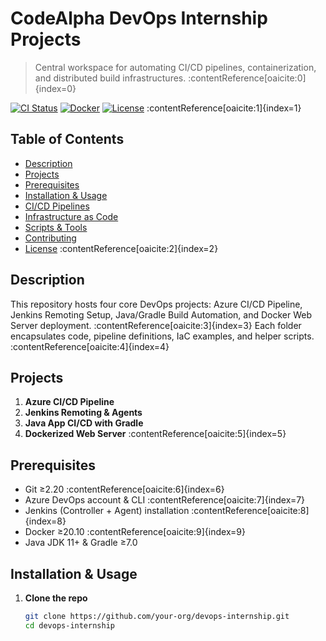 # CodeAlpha DevOps Internship Projects  
> Central workspace for automating CI/CD pipelines, containerization, and distributed build infrastructures. :contentReference[oaicite:0]{index=0}

[![CI Status](https://img.shields.io/badge/CI-Passing-brightgreen.svg)](#) [![Docker](https://img.shields.io/badge/Docker-enabled-blue.svg)](#) [![License](https://img.shields.io/badge/License-MIT-green.svg)](#) :contentReference[oaicite:1]{index=1}

## Table of Contents  
- [Description](#description)  
- [Projects](#projects)  
- [Prerequisites](#prerequisites)  
- [Installation & Usage](#installation--usage)  
- [CI/CD Pipelines](#cicd-pipelines)  
- [Infrastructure as Code](#infrastructure-as-code)  
- [Scripts & Tools](#scripts--tools)  
- [Contributing](#contributing)  
- [License](#license) :contentReference[oaicite:2]{index=2}

## Description  
This repository hosts four core DevOps projects: Azure CI/CD Pipeline, Jenkins Remoting Setup, Java/Gradle Build Automation, and Docker Web Server deployment. :contentReference[oaicite:3]{index=3} Each folder encapsulates code, pipeline definitions, IaC examples, and helper scripts. :contentReference[oaicite:4]{index=4}

## Projects  
1. **Azure CI/CD Pipeline**  
2. **Jenkins Remoting & Agents**  
3. **Java App CI/CD with Gradle**  
4. **Dockerized Web Server** :contentReference[oaicite:5]{index=5}

## Prerequisites  
- Git ≥2.20 :contentReference[oaicite:6]{index=6}  
- Azure DevOps account & CLI :contentReference[oaicite:7]{index=7}  
- Jenkins (Controller + Agent) installation :contentReference[oaicite:8]{index=8}  
- Docker ≥20.10 :contentReference[oaicite:9]{index=9}  
- Java JDK 11+ & Gradle ≥7.0 

## Installation & Usage  
1. **Clone the repo**  
   ```bash
   git clone https://github.com/your-org/devops-internship.git
   cd devops-internship
